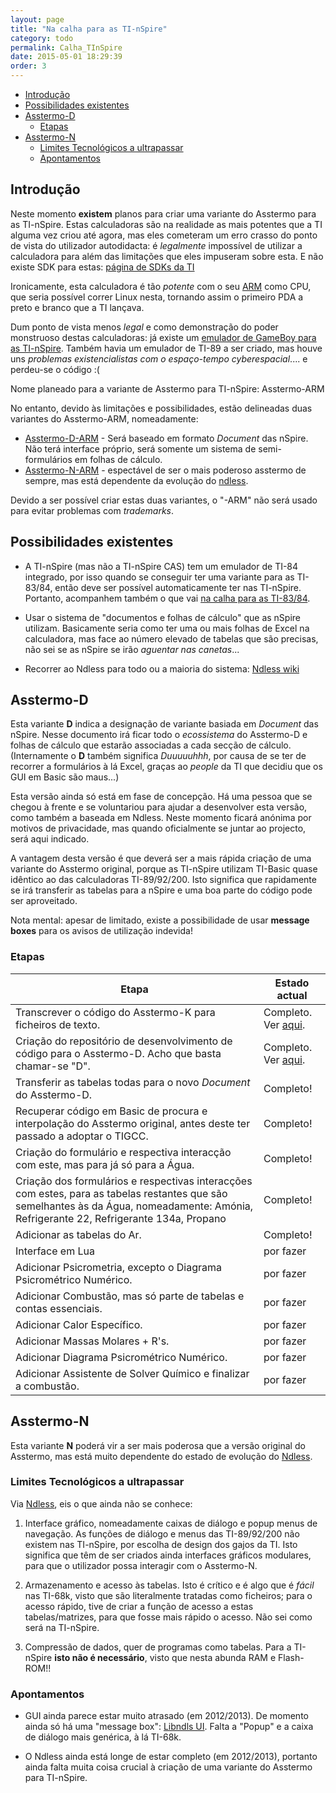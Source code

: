 ```yaml
---
layout: page
title: "Na calha para as TI-nSpire"
category: todo
permalink: Calha_TInSpire
date: 2015-05-01 18:29:39
order: 3
---
```


  * [Introdução](#introduo)
  * [Possibilidades existentes](#possibilidades-existentes)
  * [Asstermo-D](#asstermo-d)
    * [Etapas](#etapas)
  * [Asstermo-N](#asstermo-n)
    * [Limites Tecnológicos a ultrapassar](#limites-tecnolgicos-a-ultrapassar)
    * [Apontamentos](#apontamentos)

## Introdução

Neste momento **existem** planos para criar uma variante do Asstermo para as TI-nSpire. Estas calculadoras são na realidade as mais potentes que a TI alguma vez criou até agora, mas eles cometeram um erro crasso do ponto de vista do utilizador autodidacta: é _legalmente_ impossível de utilizar a calculadora para além das limitações que eles impuseram sobre esta. E não existe SDK para estas: [página de SDKs da TI](http://education.ti.com/educationportal/sites/US/productCategory/us_sdk.html)

Ironicamente, esta calculadora é tão _potente_ com o seu [ARM](http://en.wikipedia.org/wiki/ARM_architecture) como CPU, que seria possível correr Linux nesta, tornando assim o primeiro PDA a preto e branco que a TI lançava.

Dum ponto de vista menos _legal_ e como demonstração do poder monstruoso destas calculadoras: já existe um [emulador de GameBoy para as TI-nSpire](http://omnimaga.org/index.php?topic=1301.0). Também havia um emulador de TI-89 a ser criado, mas houve uns _problemas existencialistas com o espaço-tempo cyberespacial_.... e perdeu-se o código :(

Nome planeado para a variante de Asstermo para TI-nSpire: Asstermo-ARM

No entanto, devido às limitações e possibilidades, estão delineadas duas variantes do Asstermo-ARM, nomeadamente:

* [Asstermo-D-ARM](#asstermo-d) - Será baseado em formato _Document_ das nSpire. Não terá interface próprio, será somente um sistema de semi-formulários em folhas de cálculo.
* [Asstermo-N-ARM](#asstermo-n) - espectável de ser o mais poderoso asstermo de sempre, mas está dependente da evolução do [ndless](http://hackspire.unsads.com/wiki/index.php/main_page).

Devido a ser possível criar estas duas variantes, o "-ARM" não será usado para evitar problemas com _trademarks_.


## Possibilidades existentes

* A TI-nSpire (mas não a TI-nSpire CAS) tem um emulador de TI-84 integrado, por isso quando se conseguir ter uma variante para as TI-83/84, então deve ser possível automaticamente ter nas TI-nSpire. Portanto, acompanhem também o que vai [na calha para as TI-83/84](/Calha_TI83_84).

* Usar o sistema de "documentos e folhas de cálculo" que as nSpire utilizam. Basicamente seria como ter uma ou mais folhas de Excel na calculadora, mas face ao número elevado de tabelas que são precisas, não sei se as nSpire se irão <i>aguentar nas canetas</i>...

* Recorrer ao Ndless para todo ou a maioria do sistema: [Ndless wiki](http://hackspire.unsads.com/wiki/index.php/Main_Page)



## Asstermo-D
Esta variante <b>D</b> indica a designação de variante basiada em <i>Document</i> das nSpire. Nesse documento irá ficar todo o <i>ecossistema</i> do Asstermo-D e folhas de cálculo que estarão associadas a cada secção de cálculo. (Internamente o <b>D</b> também significa <i>Duuuuuhhh</i>, por causa de se ter de recorrer a formulários à lá Excel, graças ao <i>people</i> da TI que decidiu que os GUI em Basic são maus...)

Esta versão ainda só está em fase de concepção. Há uma pessoa que se chegou à frente e se voluntariou para ajudar a desenvolver esta versão, como também a baseada em Ndless. Neste momento ficará anónima por motivos de privacidade, mas quando oficialmente se juntar ao projecto, será aqui indicado.

A vantagem desta versão é que deverá ser a mais rápida criação de uma variante do Asstermo original, porque as TI-nSpire utilizam TI-Basic quase idêntico ao das calculadoras TI-89/92/200. Isto significa que rapidamente se irá transferir as tabelas para a nSpire e uma boa parte do código pode ser aproveitado.

Nota mental: apesar de limitado, existe a possibilidade de usar <b>message boxes</b> para os avisos de utilização indevida!


### Etapas

<b>Etapa</b> | <b>Estado actual</b>
--- | ---
Transcrever o código do Asstermo-K para ficheiros de texto. | Completo. Ver [aqui](https://github.com/asstermo/K/tree/master/codigo_em_texto_puro).
Criação do repositório de desenvolvimento de código para o Asstermo-D. Acho que basta chamar-se "D". | Completo. Ver [aqui](https://github.com/asstermo/D/). 
Transferir as tabelas todas para o novo <i>Document</i> do Asstermo-D. | Completo!
Recuperar código em Basic de procura e interpolação do Asstermo original, antes deste ter passado a adoptar o TIGCC. | Completo!
Criação do formulário e respectiva interacção com este, mas para já só para a Água. | Completo!
Criação dos formulários e respectivas interacções com estes, para as tabelas restantes que são semelhantes às da Água, nomeadamente: Amónia, Refrigerante 22, Refrigerante 134a, Propano | Completo!
Adicionar as tabelas do Ar. | Completo!
Interface em Lua | por fazer
Adicionar Psicrometria, excepto o Diagrama Psicrométrico Numérico. | por fazer
Adicionar Combustão, mas só parte de tabelas e contas essenciais. | por fazer
Adicionar Calor Específico. | por fazer
Adicionar Massas Molares + R's. | por fazer
Adicionar Diagrama Psicrométrico Numérico. | por fazer
Adicionar Assistente de Solver Químico e finalizar a combustão. | por fazer


## Asstermo-N
Esta variante <b>N</b> poderá vir a ser mais poderosa que a versão original do Asstermo, mas está muito dependente do estado de evolução do [Ndless](http://hackspire.unsads.com/wiki/index.php/Main_Page).


### Limites Tecnológicos a ultrapassar
Via [Ndless](http://hackspire.unsads.com/wiki/index.php/Main_Page), eis o que ainda não se conhece:

1. Interface gráfico, nomeadamente caixas de diálogo e popup menus de navegação. As funções de diálogo e menus das TI-89/92/200 não existem nas TI-nSpire, por escolha de design dos gajos da TI. Isto significa que têm de ser criados ainda interfaces gráficos modulares, para que o utilizador possa interagir com o Asstermo-N.

2. Armazenamento e acesso às tabelas. Isto é crítico e é algo que é <i>fácil</i> nas TI-68k, visto que são literalmente tratadas como ficheiros; para o acesso rápido, tive de criar a função de acesso a estas tabelas/matrizes, para que fosse mais rápido o acesso. Não sei como será na TI-nSpire.

3. Compressão de dados, quer de programas como tabelas. Para a TI-nSpire <b>isto não é necessário</b>, visto que nesta abunda RAM e Flash-ROM!!


### Apontamentos

* GUI ainda parece estar muito atrasado (em 2012/2013). De momento ainda só há uma "message box": [Libndls UI](http://hackspire.unsads.com/wiki/index.php/Libndls#UI). Falta a "Popup" e a caixa de diálogo mais genérica, à lá TI-68k.

* O Ndless ainda está longe de estar completo (em 2012/2013), portanto ainda falta muita coisa crucial à criação de uma variante do Asstermo para TI-nSpire.
